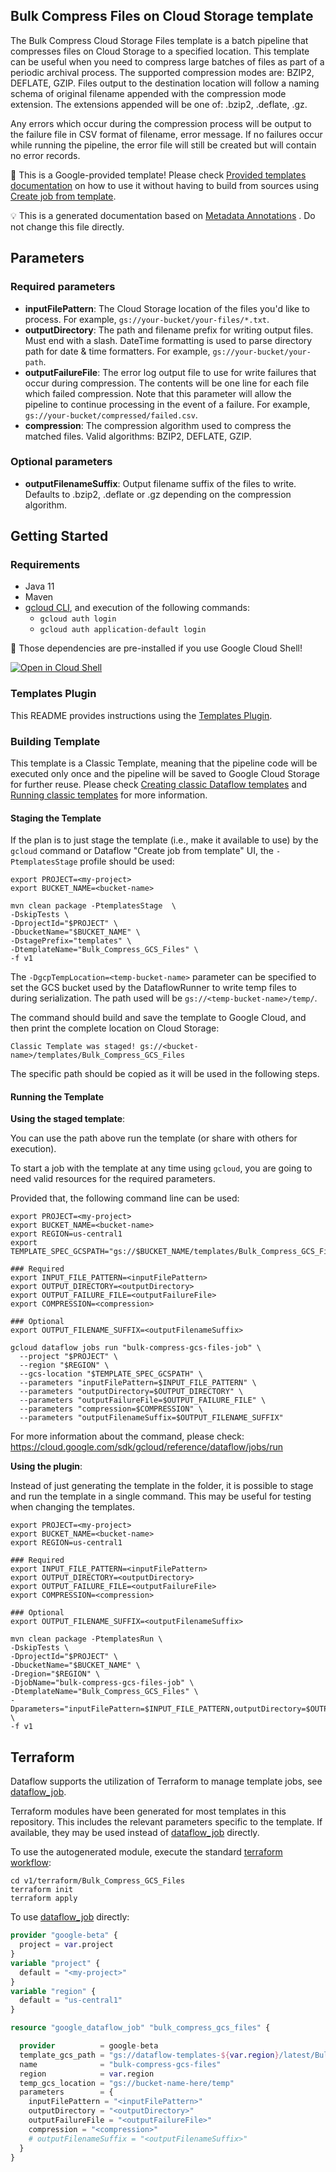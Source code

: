 
Bulk Compress Files on Cloud Storage template
---
The Bulk Compress Cloud Storage Files template is a batch pipeline that
compresses files on Cloud Storage to a specified location. This template can be
useful when you need to compress large batches of files as part of a periodic
archival process. The supported compression modes are: BZIP2, DEFLATE, GZIP.
Files output to the destination location will follow a naming schema of original
filename appended with the compression mode extension. The extensions appended
will be one of: .bzip2, .deflate, .gz.

Any errors which occur during the compression process will be output to the
failure file in CSV format of filename, error message. If no failures occur while
running the pipeline, the error file will still be created but will contain no
error records.


:memo: This is a Google-provided template! Please
check [Provided templates documentation](https://cloud.google.com/dataflow/docs/guides/templates/provided/bulk-compress-cloud-storage)
on how to use it without having to build from sources using [Create job from template](https://console.cloud.google.com/dataflow/createjob?template=Bulk_Compress_GCS_Files).

:bulb: This is a generated documentation based
on [Metadata Annotations](https://github.com/GoogleCloudPlatform/DataflowTemplates#metadata-annotations)
. Do not change this file directly.

## Parameters

### Required parameters

* **inputFilePattern**: The Cloud Storage location of the files you'd like to process. For example, `gs://your-bucket/your-files/*.txt`.
* **outputDirectory**: The path and filename prefix for writing output files. Must end with a slash. DateTime formatting is used to parse directory path for date & time formatters. For example, `gs://your-bucket/your-path`.
* **outputFailureFile**: The error log output file to use for write failures that occur during compression. The contents will be one line for each file which failed compression. Note that this parameter will allow the pipeline to continue processing in the event of a failure. For example, `gs://your-bucket/compressed/failed.csv`.
* **compression**: The compression algorithm used to compress the matched files. Valid algorithms: BZIP2, DEFLATE, GZIP.

### Optional parameters

* **outputFilenameSuffix**: Output filename suffix of the files to write. Defaults to .bzip2, .deflate or .gz depending on the compression algorithm.



## Getting Started

### Requirements

* Java 11
* Maven
* [gcloud CLI](https://cloud.google.com/sdk/gcloud), and execution of the
  following commands:
  * `gcloud auth login`
  * `gcloud auth application-default login`

:star2: Those dependencies are pre-installed if you use Google Cloud Shell!

[![Open in Cloud Shell](http://gstatic.com/cloudssh/images/open-btn.svg)](https://console.cloud.google.com/cloudshell/editor?cloudshell_git_repo=https%3A%2F%2Fgithub.com%2FGoogleCloudPlatform%2FDataflowTemplates.git&cloudshell_open_in_editor=v1/src/main/java/com/google/cloud/teleport/templates/BulkCompressor.java)

### Templates Plugin

This README provides instructions using
the [Templates Plugin](https://github.com/GoogleCloudPlatform/DataflowTemplates#templates-plugin).

### Building Template

This template is a Classic Template, meaning that the pipeline code will be
executed only once and the pipeline will be saved to Google Cloud Storage for
further reuse. Please check [Creating classic Dataflow templates](https://cloud.google.com/dataflow/docs/guides/templates/creating-templates)
and [Running classic templates](https://cloud.google.com/dataflow/docs/guides/templates/running-templates)
for more information.

#### Staging the Template

If the plan is to just stage the template (i.e., make it available to use) by
the `gcloud` command or Dataflow "Create job from template" UI,
the `-PtemplatesStage` profile should be used:

```shell
export PROJECT=<my-project>
export BUCKET_NAME=<bucket-name>

mvn clean package -PtemplatesStage  \
-DskipTests \
-DprojectId="$PROJECT" \
-DbucketName="$BUCKET_NAME" \
-DstagePrefix="templates" \
-DtemplateName="Bulk_Compress_GCS_Files" \
-f v1
```

The `-DgcpTempLocation=<temp-bucket-name>` parameter can be specified to set the GCS bucket used by the DataflowRunner to write
temp files to during serialization. The path used will be `gs://<temp-bucket-name>/temp/`.

The command should build and save the template to Google Cloud, and then print
the complete location on Cloud Storage:

```
Classic Template was staged! gs://<bucket-name>/templates/Bulk_Compress_GCS_Files
```

The specific path should be copied as it will be used in the following steps.

#### Running the Template

**Using the staged template**:

You can use the path above run the template (or share with others for execution).

To start a job with the template at any time using `gcloud`, you are going to
need valid resources for the required parameters.

Provided that, the following command line can be used:

```shell
export PROJECT=<my-project>
export BUCKET_NAME=<bucket-name>
export REGION=us-central1
export TEMPLATE_SPEC_GCSPATH="gs://$BUCKET_NAME/templates/Bulk_Compress_GCS_Files"

### Required
export INPUT_FILE_PATTERN=<inputFilePattern>
export OUTPUT_DIRECTORY=<outputDirectory>
export OUTPUT_FAILURE_FILE=<outputFailureFile>
export COMPRESSION=<compression>

### Optional
export OUTPUT_FILENAME_SUFFIX=<outputFilenameSuffix>

gcloud dataflow jobs run "bulk-compress-gcs-files-job" \
  --project "$PROJECT" \
  --region "$REGION" \
  --gcs-location "$TEMPLATE_SPEC_GCSPATH" \
  --parameters "inputFilePattern=$INPUT_FILE_PATTERN" \
  --parameters "outputDirectory=$OUTPUT_DIRECTORY" \
  --parameters "outputFailureFile=$OUTPUT_FAILURE_FILE" \
  --parameters "compression=$COMPRESSION" \
  --parameters "outputFilenameSuffix=$OUTPUT_FILENAME_SUFFIX"
```

For more information about the command, please check:
https://cloud.google.com/sdk/gcloud/reference/dataflow/jobs/run


**Using the plugin**:

Instead of just generating the template in the folder, it is possible to stage
and run the template in a single command. This may be useful for testing when
changing the templates.

```shell
export PROJECT=<my-project>
export BUCKET_NAME=<bucket-name>
export REGION=us-central1

### Required
export INPUT_FILE_PATTERN=<inputFilePattern>
export OUTPUT_DIRECTORY=<outputDirectory>
export OUTPUT_FAILURE_FILE=<outputFailureFile>
export COMPRESSION=<compression>

### Optional
export OUTPUT_FILENAME_SUFFIX=<outputFilenameSuffix>

mvn clean package -PtemplatesRun \
-DskipTests \
-DprojectId="$PROJECT" \
-DbucketName="$BUCKET_NAME" \
-Dregion="$REGION" \
-DjobName="bulk-compress-gcs-files-job" \
-DtemplateName="Bulk_Compress_GCS_Files" \
-Dparameters="inputFilePattern=$INPUT_FILE_PATTERN,outputDirectory=$OUTPUT_DIRECTORY,outputFailureFile=$OUTPUT_FAILURE_FILE,compression=$COMPRESSION,outputFilenameSuffix=$OUTPUT_FILENAME_SUFFIX" \
-f v1
```

## Terraform

Dataflow supports the utilization of Terraform to manage template jobs,
see [dataflow_job](https://registry.terraform.io/providers/hashicorp/google/latest/docs/resources/dataflow_job).

Terraform modules have been generated for most templates in this repository. This includes the relevant parameters
specific to the template. If available, they may be used instead of
[dataflow_job](https://registry.terraform.io/providers/hashicorp/google/latest/docs/resources/dataflow_job)
directly.

To use the autogenerated module, execute the standard
[terraform workflow](https://developer.hashicorp.com/terraform/intro/core-workflow):

```shell
cd v1/terraform/Bulk_Compress_GCS_Files
terraform init
terraform apply
```

To use
[dataflow_job](https://registry.terraform.io/providers/hashicorp/google/latest/docs/resources/dataflow_job)
directly:

```terraform
provider "google-beta" {
  project = var.project
}
variable "project" {
  default = "<my-project>"
}
variable "region" {
  default = "us-central1"
}

resource "google_dataflow_job" "bulk_compress_gcs_files" {

  provider          = google-beta
  template_gcs_path = "gs://dataflow-templates-${var.region}/latest/Bulk_Compress_GCS_Files"
  name              = "bulk-compress-gcs-files"
  region            = var.region
  temp_gcs_location = "gs://bucket-name-here/temp"
  parameters        = {
    inputFilePattern = "<inputFilePattern>"
    outputDirectory = "<outputDirectory>"
    outputFailureFile = "<outputFailureFile>"
    compression = "<compression>"
    # outputFilenameSuffix = "<outputFilenameSuffix>"
  }
}
```
